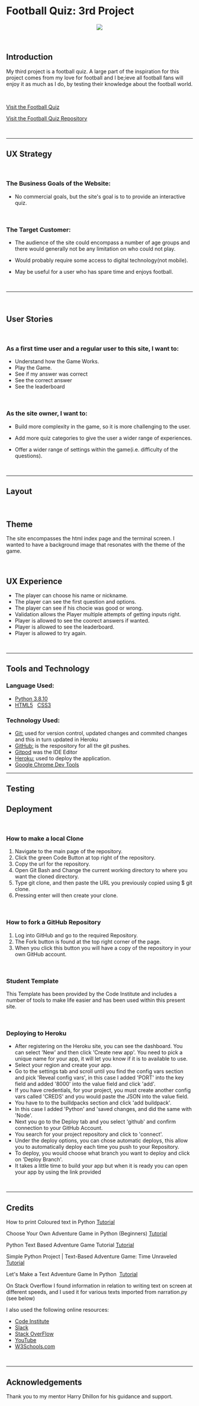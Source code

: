 
# Football Quiz: 3rd Project

<p align ="center">      
     <img src="assets/images/"/>    
</p>
<br/>  

 
## Introduction <a name="introduction"></a>  


My third project is a football quiz. A large part of the inspiration for this project comes from my love for football and I be;ieve all football fans will enjoy it as much as I do, by testing their knowledge about the football world.

<br/>

[Visit the Football Quiz](https://football-quiz-game.herokuapp.com/)  

[Visit the Football Quiz Repository](https://github.com/mikyrenato/3rd_Project_Quiz_Game)

<br/>    

----

## UX Strategy

<br/> 

### The Business Goals of the Website: <a name="businessgoals"></a>
- No commercial goals, but the site's goal is to to provide an interactive quiz.
  
  <br/> 

### The Target Customer: <a name="targetcustomer"></a>

- The audience of the site could encompass a number of age groups and there would generally not be any   limitation on who could not play.   
       
- Would probably require some access to digital technology(not mobile).      
- May be useful for a user who has spare time and enjoys football.    

 <br/>  
 
----

<br>

## User Stories

<br>

### As a first time user and a regular user to this site, I want to:
- Understand how the Game Works.
- Play the Game.
- See if my answer was correct
- See the correct answer
- See the leaderboard

 <br/>

### As the site owner, I want to:
- Build more complexity in the game, so it is more challenging to the user.
- Add more quiz categories to give the user a wider range of experiences.
- Offer a wider range of settings within the game(i.e. difficulty of the questions).
  

  <br/>  

----

## Layout

<br/>


## Theme

The site encompasses the html index page and the terminal screen. I wanted to have a background image that resonates with the theme of the game.

<br>

## UX Experience

- The player can choose his name or nickname.
- The player can see the first question and options.
- The player can see if his chocie was good or wrong.
- Validation allows the Player multiple attempts of getting inputs right.
- Player is allowed to see the coorect answers if wanted.
- Player is allowed to see the leaderboard. 
- Player is allowed to try again.
   
<br>

----
 ## Tools and Technology

### Language Used:

-   [Python 3.8.10](https://www.python.org/)
-   [HTML5](https://en.wikipedia.org/wiki/HTML5)	&nbsp; [CSS3](https://en.wikipedia.org/wiki/CSS)

### Technology Used:

-   [Git:](https://git-scm.com/) used for version control, updated changes and commited changes and this in turn updated in Heroku 
-   [GitHub:](https://github.com/) is the respository for all the git pushes.
-   [Gitpod](https://gitpod.io/) was the IDE Editor
-   [Heroku:](https://heroku.com) used to deploy the application.
-   [Google Chrome Dev Tools](https://developer.chrome.com/docs/devtools/)
  
----
## Testing



 ## Deployment

 <br>

 ### How to make a local Clone
1. Navigate to the main page of the repository.
2. Click the green Code Button at top right of the repository.
3. Copy the url for the repository.
4. Open Git Bash and Change the current working directory to where you want the cloned directory.
5. Type git clone, and then paste the URL you previously copied using $ git clone. 
6. Pressing enter will then create your clone.  

<br/>  


### How to fork a GitHub Repository
1. Log into GitHub and go to the required Repository.
2. The Fork button is found at the top right corner of the page.
3. When you click this button you will have a copy of the repository in your own GitHub account.  

<br/>  


 ### Student Template
 This Template has been provided by the Code Institute and includes a number of tools to make life easier and has been used within this present site.    

<br/>

### Deploying to Heroku
- After registering on the Heroku site, you can see the dashboard. You can select 'New' and then click 'Create new app'. You need to pick a unique name for your app, it will let you know if it is  to available to use.
- Select your region and create your app.
- Go to the settings tab and scroll until you find the config vars section and pick 'Reveal config vars',
in this case I added 'PORT' into the key field and added '8000' into the value field and click 'add'.
- If you have credentials, for your project, you must create another config vars called 'CREDS' and 
you would paste the JSON into the value field.
- You have to to the builldpacks section and click 'add buildpack'.
- In this case I added 'Python' and 'saved changes, and did the same with 'Node'.
- Next you go to the Deploy tab and you select 'github' and confirm connection to your GitHub Account.
- You search for your project repository and click to 'connect'.
- Under the deploy options, you can chose automatic deploys, this allow you to automatically deploy each
time you push to your Repository.
- To deploy, you would choose what branch you want to deploy and click on 'Deploy Branch'.
- It takes a little time to build your app but when it is ready you can open your app by using the link
provided
  
<br> 

----
 ## Credits
 How to print Coloured text in Python [Tutorial](https://www.youtube.com/watch?v=u51Zjlnui4Y)

 Choose Your Own Adventure Game in Python (Beginners) [Tutorial](https://www.youtube.com/watch?v=DEcFCn2ubSg)

 Python Text Based Adventure Game Tutorial [Tutorial](https://www.youtube.com/watch?v=u8X6TiJA8as&t=186s)
 
 Simple Python Project | Text-Based Adventure Game: Time Unraveled [Tutorial](https://www.youtube.com/watch?v=ypNFNr72Xe8&t=2173s)

 Let's Make a Text Adventure Game In Python  [Tutorial](https://www.youtube.com/watch?v=HzDcKq2NDwM&t=1603s)

On Stack Overflow I found information in relation to writing text on screen at different speeds, and I used it for various texts imported from narration.py (see below)
    

 I also used the following online resources:

- [Code Institute](https://codeinstitute.net/ie/)
- [Slack](https://slack.com/intl/en-ie/) 
- [Stack OverFlow](https://stackoverflow.com)
- [YouTube](https://www.youtube.com/)
- [W3Schools.com](https://www.w3schools.com/)

<br>

----
 ## Acknowledgements

 Thank you to my mentor Harry Dhillon for his guidance and support.

 
